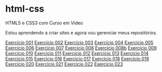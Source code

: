 # html-css
 HTML5 e CSS3 com Curso em Vídeo

 Estou aprendendo a criar sites e agora vou gerenciar meus repositórios.

 <a href="https://davidmateusreis.github.io/html-css/exercicios/ex001/index.html">Exercício 001</a>
 <a href="https://davidmateusreis.github.io/html-css/exercicios/ex002/index.html">Exercício 002</a>
 <a href="https://davidmateusreis.github.io/html-css/exercicios/ex003/index.html">Exercício 003</a>
 <a href="https://davidmateusreis.github.io/html-css/exercicios/ex004/index.html">Exercício 004</a>
 <a href="https://davidmateusreis.github.io/html-css/exercicios/ex005/index.html">Exercício 005</a>
 <a href="https://davidmateusreis.github.io/html-css/exercicios/ex006/index.html">Exercício 006</a>
 <a href="https://davidmateusreis.github.io/html-css/exercicios/ex007/index.html">Exercício 007</a>
 <a href="https://davidmateusreis.github.io/html-css/exercicios/ex008/index.html">Exercício 008</a>
 <a href="https://davidmateusreis.github.io/html-css/exercicios/ex008b/index.html">Exercício 008b</a>
 <a href="https://davidmateusreis.github.io/html-css/exercicios/ex009/index.html">Exercício 009</a>
 <a href="https://davidmateusreis.github.io/html-css/exercicios/ex010/index.html">Exercício 010</a>
 <a href="https://davidmateusreis.github.io/html-css/exercicios/ex011/index.html">Exercício 011</a>
 <a href="https://davidmateusreis.github.io/html-css/exercicios/ex012/index.html">Exercício 012</a>
 <a href="https://davidmateusreis.github.io/html-css/exercicios/ex013/index.html">Exercício 013</a>
 <a href="https://davidmateusreis.github.io/html-css/exercicios/ex014/index.html">Exercício 014</a>
 <a href="https://davidmateusreis.github.io/html-css/exercicios/ex015/index.html">Exercício 015</a>
 <a href="https://davidmateusreis.github.io/html-css/exercicios/ex016/index.html">Exercício 016</a>
 <a href="https://davidmateusreis.github.io/html-css/exercicios/ex017/index.html">Exercício 017</a>
 <a href="https://davidmateusreis.github.io/html-css/exercicios/ex018/index.html">Exercício 018</a>
 <a href="https://davidmateusreis.github.io/html-css/exercicios/ex019/index.html">Exercício 019</a>
 <a href="https://davidmateusreis.github.io/html-css/exercicios/ex020/index.html">Exercício 020</a>
 <a href="https://davidmateusreis.github.io/html-css/exercicios/ex021/index.html">Exercício 021</a>
 <a href="https://davidmateusreis.github.io/html-css/exercicios/ex022/index.html">Exercício 022</a>
 <a href="https://davidmateusreis.github.io/html-css/exercicios/ex023/index.html">Exercício 023</a>
